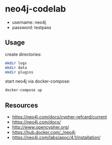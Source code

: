 # neo4j-codelab

- username: neo4j
- password: testpass

## Usage

create directories:

```bash
mkdir logs
mkdir data
mkdir plugins
```

start neo4j via docker-compose:

```bash
docker-compose up
```

## Resources

- https://neo4j.com/docs/cypher-refcard/current
- https://neo4j.com/docs/
- http://www.opencypher.org/
- https://hub.docker.com/_/neo4j
- https://neo4j.com/labs/apoc/4.1/installation/

